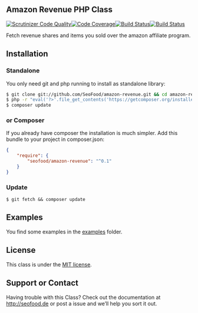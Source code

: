 ## Amazon Revenue PHP Class

[![Scrutinizer Code Quality](https://scrutinizer-ci.com/g/SeoFood/amazon-revenue/badges/quality-score.png?b=master)](https://scrutinizer-ci.com/g/SeoFood/amazon-revenue/?branch=master)[![Code Coverage](https://scrutinizer-ci.com/g/SeoFood/amazon-revenue/badges/coverage.png?b=master)](https://scrutinizer-ci.com/g/SeoFood/amazon-revenue/?branch=master)[![Build Status](https://scrutinizer-ci.com/g/SeoFood/amazon-revenue/badges/build.png?b=master)](https://scrutinizer-ci.com/g/SeoFood/amazon-revenue/build-status/master)[![Build Status](https://travis-ci.org/SeoFood/amazon-revenue.svg?branch=master)](https://travis-ci.org/SeoFood/amazon-revenue)

Fetch revenue shares and items you sold over the amazon affiliate program.

Installation
------------

### Standalone
You only need git and php running to install as standalone library:

```sh
$ git clone git://github.com/SeoFood/amazon-revenue.git && cd amazon-revenue
$ php -r "eval('?>'.file_get_contents('https://getcomposer.org/installer'));"
$ composer update
```

### or Composer
If you already have composer the installation is much simpler. Add this bundle to your project in composer.json:

```json
{
    "require": {
        "seofood/amazon-revenue": "^0.1"
    }
}
```

### Update
```
$ git fetch && composer update
```

Examples
------------

You find some examples in the [examples](https://github.com/SeoFood/amazon-revenue/blob/master/examples) folder.

License
------------

This class is under the [MIT license](https://github.com/SeoFood/amazon-revenue/blob/master/LICENSE).

Support or Contact
------------
Having trouble with this Class? Check out the documentation at http://seofood.de or post a issue and we’ll help you sort it out.
